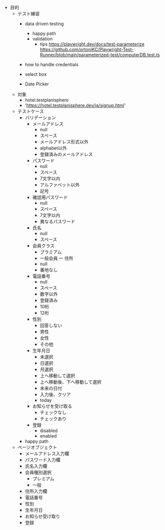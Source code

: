 - 目的
    - テスト練習
        - data driven testing
            - happy path
            - validation
                - tips
                    https://playwright.dev/docs/test-parameterize
                    https://github.com/ortoniKC/Playwright-Test-Runner/blob/main/parameterized-test/computerDB.test.ts
        - how to handle credentials

        - select box
        - Date Picker
    - 対象
        - hotel.testplanisphere
         - 'https://hotel.testplanisphere.dev/ja/signup.html'
    - テストケース
        - バリデーション
            - メールアドレス
                - null
                - スペース
                - メールアドレス形式以外
                - alphabet以外
                - 登録済みのメールアドレス
            - パスワード
                - null
                - スペース
                - 7文字以内
                - アルファベット以外
                - 記号
            - 確認用パスワード
                - null
                - スペース
                - 7文字以内
                - 異なるパスワード
            - 氏名
                - null
                - スペース
            - 会員クラス
                - プラミアム
                - 一般会員
            ー 住所
                - null
                - 番地なし
            - 電話番号
                - null
                - スペース
                - 数字以外
                - 登録済み
                - 10桁
                - 12桁
            - 性別
                - 回答しない
                - 男性
                - 女性
                - その他
            - 生年月日
                - 未選択
                - 日選択
                - 月選択
                - 上へ移動して選択
                - 上へ移動後、下へ移動して選択
                - 未来の日付
                - 入力後、クリア
                - today
            - お知らせを受け取る
                - チェックなし
                - チェックあり
            - 登録
                - disabled
                - enabled
        - happy path
    - ページオブジェクト
        - メールアドレス入力欄
        - パスワード入力欄
        - 氏名入力欄
        - 会員種別選択
            - プレミアム
            - 一般
        - 住所入力欄
        - 電話番号
        - 性別
        - 生年月日
        - お知らせ受け取り
        - 登録
    



            